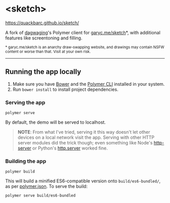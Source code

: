 
# \<sketch\>

https://quackbarc.github.io/sketch/

A fork of [dagwaging](https://github.com/dagwaging/sketch)'s Polymer client for [garyc.me/sketch](https://garyc.me/sketch)\*, with additional features like screentoning and filling.

<sup>\* garyc.me/sketch is an anarchy draw-swapping website, and drawings may contain NSFW content or worse than that. Visit at your own risk.</sup>

---

## Running the app locally

1. Make sure you have [Bower](https://www.npmjs.com/package/bower) and the [Polymer CLI](https://www.npmjs.com/package/polymer-cli) installed in your system.
2. Run `bower install` to install project dependencies.

### Serving the app

    polymer serve

By default, the demo will be served to localhost.

> **NOTE**: From what I've tried, serving it this way doesn't let other devices on a local network visit the app.
> Serving with other HTTP server modules did the trick though; even something like
> Node's [http-server](https://www.npmjs.com/package/http-server)
> or Python's [http.server](https://developer.mozilla.org/en-US/docs/Learn/Common_questions/set_up_a_local_testing_server#running_a_simple_local_http_server)
> worked fine.

### Building the app

    polymer build

This will build a minified ES6-compatible version onto `build/es6-bundled/`, as per [polymer.json](/polymer.json).
To serve the build:

    polymer serve build/es6-bundled
